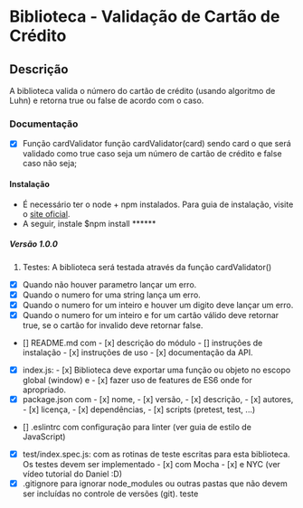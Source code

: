# Biblioteca - Validação de Cartão de Crédito

## Descrição
A biblioteca valida o número do cartão de crédito (usando algoritmo de Luhn) e retorna true ou false de acordo com o caso.

### Documentação
- [x] Função cardValidator função cardValidator(card) sendo card o que será validado como true caso seja um número de cartão de crédito e false caso não seja;

#### Instalação
- É necessário ter o node + npm instalados. Para guia de instalação, visite o [site oficial](https://nodejs.org/en/download/).
- A seguir, instale $npm install ******

##### Versão 1.0.0
1. Testes: A biblioteca será testada através da função cardValidator()
- [x] Quando não houver parametro lançar um erro.
- [x] Quando o numero for uma string lança um erro.
- [x] Quando o numero for um inteiro e houver um digito deve lançar um erro.
- [x] Quando o numero for um inteiro e for um cartão válido deve retornar true, se o cartão for invalido deve retornar false.

- [] README.md com
      - [x] descrição do módulo
      - [] instruções de instalação
      - [x] instruções de uso
      - [x] documentação da API.
- [x] index.js:
      - [x] Biblioteca deve exportar uma função ou objeto no escopo global (window) e
      - [x] fazer uso de features de ES6 onde for apropriado.
- [x] package.json com
      - [x] nome,
      - [x] versão,
      - [x] descrição,
      - [x] autores,
      - [x] licença,
      - [x] dependências,
      - [x] scripts (pretest, test, ...)
- [] .eslintrc
      com configuração para linter (ver guia de estilo de JavaScript)
- [x] test/index.spec.js: com as rotinas de teste escritas para esta biblioteca. Os testes devem ser implementado
      - [x] com Mocha
      - [x] e NYC (ver vídeo tutorial do Daniel :D)
- [x] .gitignore
      para ignorar node_modules ou outras pastas que não devem ser incluídas no controle de versões (git).
teste

